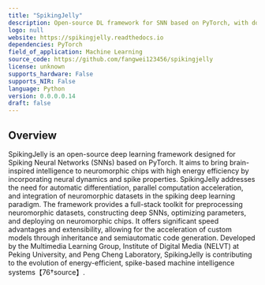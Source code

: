 ```yaml
---
title: "SpikingJelly"
description: Open-source DL framework for SNN based on PyTorch, with documentation in English and Chinese.
logo: null
website: https://spikingjelly.readthedocs.io
dependencies: PyTorch
field_of_application: Machine Learning
source_code: https://github.com/fangwei123456/spikingjelly
license: unknown
supports_hardware: False
supports_NIR: False
language: Python
version: 0.0.0.0.14
draft: false
---
```


## Overview
SpikingJelly is an open-source deep learning framework designed for Spiking Neural Networks (SNNs) based on PyTorch. It aims to bring brain-inspired intelligence to neuromorphic chips with high energy efficiency by incorporating neural dynamics and spike properties. SpikingJelly addresses the need for automatic differentiation, parallel computation acceleration, and integration of neuromorphic datasets in the spiking deep learning paradigm. The framework provides a full-stack toolkit for preprocessing neuromorphic datasets, constructing deep SNNs, optimizing parameters, and deploying on neuromorphic chips. It offers significant speed advantages and extensibility, allowing for the acceleration of custom models through inheritance and semiautomatic code generation. Developed by the Multimedia Learning Group, Institute of Digital Media (NELVT) at Peking University, and Peng Cheng Laboratory, SpikingJelly is contributing to the evolution of energy-efficient, spike-based machine intelligence systems【76†source】.
